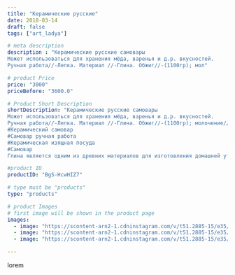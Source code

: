 ```yaml
---
title: "Керамические русские"
date: 2018-03-14
draft: false
tags: ["art_ladya"]

# meta description
description : "Керамические русские самовары
Может использоваться для хранения мёда, варенья и д.р. вкусностей.
Ручная работа//-Лепка. Материал //-Глина. Обжиг//-(1100гр); мол"

# product Price
price: "3000"
priceBefore: "3600.0"

# Product Short Description
shortDescription: "Керамические русские самовары
Может использоваться для хранения мёда, варенья и д.р. вкусностей.
Ручная работа//-Лепка. Материал //-Глина. Обжиг//-(1100гр); молочение//-(после высокотемпературного обжига, запекание изделия искупанного предварительно в молоке); декорирования акрилом по керамике.
#Керамический самовар
#Самовар ручная работа
#Керамическая изящная посуда
#Самовар
Глина является одним из древних материалов для изготовления домашней утвари: посуда, предметы быта и другие вещи издревле народы разных стран делали из глины. Глина является натуральным природным материалом, что позволяет получить в изготовлении экологически чистые гончарные изделия. Гончарное дело, так же является одним из древних ремёсел, а в сочетании с мастерством относится к искусству несущее огромный вклад в развитие человечества..."

#product ID
productID: "BgS-HcwHIZ7"

# type must be "products"
type: "products"

# product Images
# first image will be shown in the product page
images:
  - image: "https://scontent-arn2-1.cdninstagram.com/v/t51.2885-15/e35/40602648_693226704381874_1529747967924240384_n.jpg?se=8&tp=1&_nc_ht=scontent-arn2-1.cdninstagram.com&_nc_cat=110&_nc_ohc=PH-D6Mv3TqwAX9aIS1t&ccb=7-4&oh=ab0e1b5b589ba2261dd4853575678501&oe=6082E19E&_nc_sid=83d603&ig_cache_key=MTczNDcyMTM5MzY1Mzk3NTE2NA%3D%3D.2-ccb7-4"
  - image: "https://scontent-arn2-1.cdninstagram.com/v/t51.2885-15/e35/40114049_229684221040847_8913689209592610816_n.jpg?se=8&tp=1&_nc_ht=scontent-arn2-1.cdninstagram.com&_nc_cat=111&_nc_ohc=RjSfOGUZftkAX8jQCYu&ccb=7-4&oh=35e38a0910d5a1fa65a98bb8fcc1fdc7&oe=608496C5&_nc_sid=83d603&ig_cache_key=MTczNDcyMTQwMzk5NzM0MDUxNw%3D%3D.2-ccb7-4"
  - image: "https://scontent-arn2-1.cdninstagram.com/v/t51.2885-15/e35/39618206_1900360353387099_5434442220075745280_n.jpg?tp=1&_nc_ht=scontent-arn2-1.cdninstagram.com&_nc_cat=103&_nc_ohc=TNLE-2eQH6cAX9i1nMJ&ccb=7-4&oh=5b4b6337c36d13cafd5773b0d9b8f821&oe=6083C06E&_nc_sid=83d603&ig_cache_key=MTczNDcyMTQxNTk1OTM2NDA2OA%3D%3D.2-ccb7-4"

---
```

lorem

